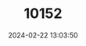 ---
title: "10152"
category: "Hipposideros nequam"
draft: false
date: 2024-02-22 13:03:50
languages:
  English: ["Malayan Roundleaf Bat", "Malayan Leaf-nosed Bat"]
---